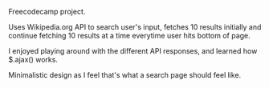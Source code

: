 Freecodecamp project.

Uses Wikipedia.org API to search user's input, fetches 10 results initially and continue fetching 10 results at a time
everytime user hits bottom of page.

I enjoyed playing around with the different API responses, and learned how $.ajax() works.

Minimalistic design as I feel that's what a search page should feel like.

